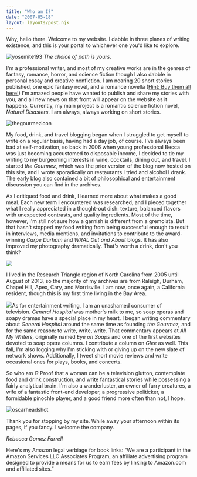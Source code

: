 ```yaml
---
title: "Who am I?"
date: "2007-05-18"
layout: layouts/post.njk
---
```


Why, hello there. Welcome to my website. I dabble in three planes of writing existence, and this is your portal to whichever one you'd like to explore.

![](https://d2ypg8o05lff0b.cloudfront.net/wp-content/uploads/sites/3/pages/yosemite193-1024x169.jpg "yosemite193") *The choice of path is yours.*

I'm a professional writer, and most of my creative works are in the genres of fantasy, romance, horror, and science fiction though I also dabble in personal essay and creative nonfiction. I am nearing 20 short stories published, one epic fantasy novel, and a romance novella ([Hint: Buy them all here!](/creative-works/)) I'm amazed people have wanted to publish and share my stories with you, and all new news on that front will appear on the website as it happens. Currently, my main project is a romantic science fiction novel, _Natural Disasters_. I am always, always working on short stories.

![thegourmezicon](https://d2ypg8o05lff0b.cloudfront.net/wp-content/uploads/sites/3/pages/thegourmezicon.jpg)

My food, drink, and travel blogging began when I struggled to get myself to write on a regular basis, having had a day job, of course. I've always been bad at self-motivation, so back in 2006 when young professional Becca was just becoming accustomed to disposable income, I decided to tie my writing to my burgeoning interests in wine, cocktails, dining out, and travel. I started _the Gourmez_, which was the prior version of the blog now hosted on this site, and I wrote sporadically on restaurants I tried and alcohol I drank. The early blog also contained a bit of philosophical and entertainment discussion you can find in the archives.

As I critiqued food and drink, I learned more about what makes a good meal. Each new term I encountered was researched, and I pieced together what I really appreciated in a thought-out dish: texture, balanced flavors with unexpected contrasts, and quality ingredients. Most of the time, however, I'm still not sure how a garnish is different from a gremolata. But that hasn't stopped my food writing from being successful enough to result in interviews, media mentions, and invitations to contribute to the award-winning _Carpe Durham_ and _WRAL Out and About_ blogs. It has also improved my photography dramatically. That's worth a drink, don't you think?

![](https://d2ypg8o05lff0b.cloudfront.net/wp-content/uploads/sites/3/pages/capitalclub1602.jpg)

I lived in the Research Triangle region of North Carolina from 2005 until August of 2013, so the majority of my archives are from Raleigh, Durham, Chapel Hill, Apex, Cary, and Morrisville. I am now, once again, a California resident, though this is my first time living in the Bay Area.

![](images/all-my-writers-logo.jpeg)As for entertainment writing, I am an unashamed consumer of television. _General Hospital_ was mother's milk to me, so soap operas and soapy dramas have a special place in my heart. I began writing commentary about _General Hospital_ around the same time as founding _the Gourmez,_ and for the same reason: to write, write, write. That commentary appears at _All My Writers_, originally named _Eye on Soaps_ and one of the first websites devoted to soap opera columns. I contribute a column on _Glee_ as well. This fall, I'm also logging why I'm sticking with or giving up on the new slate of network shows. Additionally, I tweet short movie reviews and write occasional ones for plays, books, and concerts.

So who am I? Proof that a woman can be a television glutton, contemplate food and drink construction, and write fantastical stories while possessing a fairly analytical brain. I'm also a wanderluster, an owner of furry creatures, a wife of a fantastic front-end developer, a progressive politicker, a formidable pinochle player, and a good friend more often than not, I hope.

![oscarheadshot](https://d2ypg8o05lff0b.cloudfront.net/wp-content/uploads/sites/3/pages/oscarheadshot.jpg)

Thank you for stopping by my site. While away your afternoon within its pages, if you fancy. I welcome the company.

_Rebecca Gomez Farrell_

Here's my Amazon legal verbiage for book links: “We are a participant in the Amazon Services LLC Associates Program, an affiliate advertising program designed to provide a means for us to earn fees by linking to Amazon.com and affiliated sites.”

